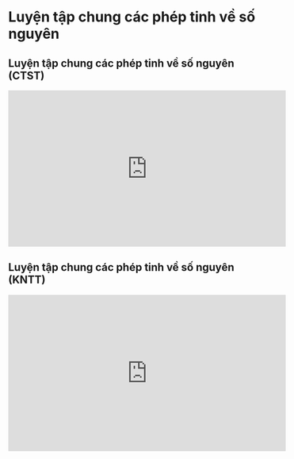 # Luyện tập chung các phép tinh về số nguyên
## Luyện tập chung các phép tinh về số nguyên (CTST)
<iframe width="560" height="315" src="https://www.youtube.com/embed/TLHCRtHoQDI?si=6RaFAgsM4tG21bKw" title="YouTube video player" frameborder="0" allow="accelerometer; autoplay; clipboard-write; encrypted-media; gyroscope; picture-in-picture; web-share" referrerpolicy="strict-origin-when-cross-origin" allowfullscreen></iframe>

## Luyện tập chung các phép tinh về số nguyên (KNTT)
<iframe width="560" height="315" src="https://www.youtube.com/embed/fswFa2P7DOc?si=91jwp6j0Uwh9LWOn" title="YouTube video player" frameborder="0" allow="accelerometer; autoplay; clipboard-write; encrypted-media; gyroscope; picture-in-picture; web-share" referrerpolicy="strict-origin-when-cross-origin" allowfullscreen></iframe>